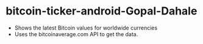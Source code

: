 # bitcoin-ticker-android-Gopal-Dahale
- Shows the latest Bitcoin values for worldwide currencies
- Uses the bitcoinaverage.com API to get the data.
